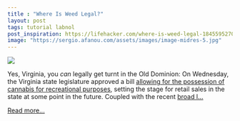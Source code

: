 ```yaml
---
title : "Where Is Weed Legal?"
layout: post
tags: tutorial labnol
post_inspiration: https://lifehacker.com/where-is-weed-legal-1845595270
image: "https://sergio.afanou.com/assets/images/image-midres-5.jpg"
---
```


<img src="https://i.kinja-img.com/gawker-media/image/upload/s--j0-ZUxpb--/c_fit,fl_progressive,q_80,w_636/oqs3umh09ecgldjuhagd.png" /><p>Yes, Virginia, you <em>can</em> legally get turnt in the Old Dominion: On Wednesday, the Virginia state legislature approved a bill <a href="https://www.nbcnews.com/news/us-news/virginia-lawmakers-agree-move-marijuana-legalization-summer-2021-n1263382" target="_blank" rel="noopener noreferrer">allowing for the possession of cannabis for recreational purposes</a>, setting the stage for retail sales in the state at some point in the future. Coupled with the recent <a href="https://www.cnbc.com/2021/03/30/new-york-state-senate-passes-bill-to-legalize-recreational-weed.html" target="_blank" rel="noopener noreferrer">broad l…</a></p><p><a href="https://lifehacker.com/where-is-weed-legal-1845595270">Read more...</a></p>